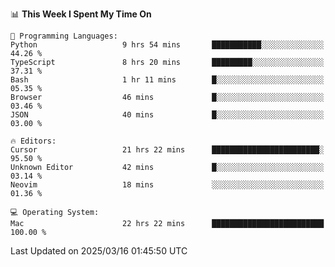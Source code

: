 <!--START_SECTION:waka-->
📊 **This Week I Spent My Time On** 

```text
💬 Programming Languages: 
Python                   9 hrs 54 mins       ███████████░░░░░░░░░░░░░░   44.26 % 
TypeScript               8 hrs 20 mins       █████████░░░░░░░░░░░░░░░░   37.31 % 
Bash                     1 hr 11 mins        █░░░░░░░░░░░░░░░░░░░░░░░░   05.35 % 
Browser                  46 mins             █░░░░░░░░░░░░░░░░░░░░░░░░   03.46 % 
JSON                     40 mins             █░░░░░░░░░░░░░░░░░░░░░░░░   03.00 % 

🔥 Editors: 
Cursor                   21 hrs 22 mins      ████████████████████████░   95.50 % 
Unknown Editor           42 mins             █░░░░░░░░░░░░░░░░░░░░░░░░   03.14 % 
Neovim                   18 mins             ░░░░░░░░░░░░░░░░░░░░░░░░░   01.36 % 

💻 Operating System: 
Mac                      22 hrs 22 mins      █████████████████████████   100.00 % 
```


 Last Updated on 2025/03/16 01:45:50 UTC
<!--END_SECTION:waka-->
